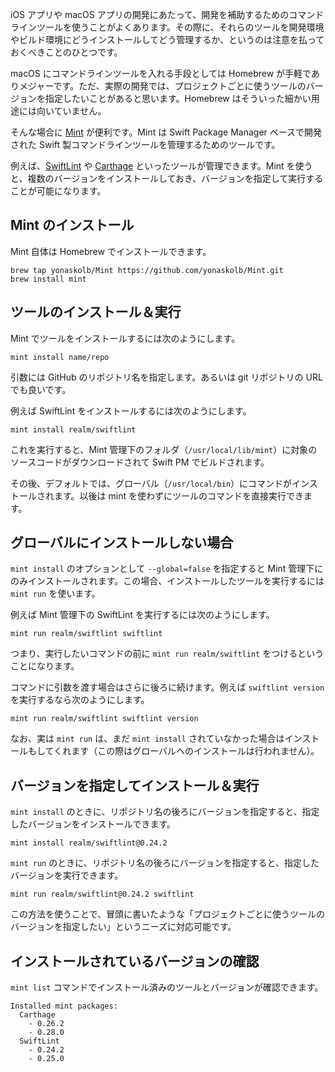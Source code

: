<!--
title:   Mint で Swift 製のコマンドラインツールを管理する
tags:    Swift,mint
id:      be813a224a2146daffb7
private: false
-->
iOS アプリや macOS アプリの開発にあたって、開発を補助するためのコマンドラインツールを使うことがよくあります。その際に、それらのツールを開発環境やビルド環境にどうインストールしてどう管理するか、というのは注意を払っておくべきことのひとつです。

macOS にコマンドラインツールを入れる手段としては Homebrew が手軽でありメジャーです。ただ、実際の開発では、プロジェクトごとに使うツールのバージョンを指定したいことがあると思います。Homebrew はそういった細かい用途には向いていません。

そんな場合に [Mint](https://github.com/yonaskolb/Mint) が便利です。Mint は Swift Package Manager ベースで開発された Swift 製コマンドラインツールを管理するためのツールです。

例えば、[SwiftLint](https://github.com/realm/SwiftLint) や [Carthage](https://github.com/Carthage/Carthage) といったツールが管理できます。Mint を使うと、複数のバージョンをインストールしておき、バージョンを指定して実行することが可能になります。

## Mint のインストール

Mint 自体は Homebrew でインストールできます。

```
brew tap yonaskolb/Mint https://github.com/yonaskolb/Mint.git
brew install mint
```

## ツールのインストール＆実行

Mint でツールをインストールするには次のようにします。

```
mint install name/repo
```

引数には GitHub のリポジトリ名を指定します。あるいは git リポジトリの URL でも良いです。

例えば SwiftLint をインストールするには次のようにします。

```
mint install realm/swiftlint
```

これを実行すると、Mint 管理下のフォルダ（`/usr/local/lib/mint`）に対象のソースコードがダウンロードされて Swift PM でビルドされます。

その後、デフォルトでは、グローバル（`/usr/local/bin`）にコマンドがインストールされます。以後は mint を使わずにツールのコマンドを直接実行できます。

## グローバルにインストールしない場合

`mint install` のオプションとして `--global=false` を指定すると Mint 管理下にのみインストールされます。この場合、インストールしたツールを実行するには `mint run` を使います。

例えば Mint 管理下の SwiftLint を実行するには次のようにします。

```
mint run realm/swiftlint swiftlint
```

つまり、実行したいコマンドの前に `mint run realm/swiftlint` をつけるということになります。

コマンドに引数を渡す場合はさらに後ろに続けます。例えば `swiftlint version` を実行するなら次のようにします。

```
mint run realm/swiftlint swiftlint version
```

なお、実は `mint run` は、まだ `mint install` されていなかった場合はインストールもしてくれます（この際はグローバルへのインストールは行われません）。

## バージョンを指定してインストール＆実行

`mint install` のときに、リポジトリ名の後ろにバージョンを指定すると、指定したバージョンをインストールできます。

```
mint install realm/swiftlint@0.24.2
```

`mint run` のときに、リポジトリ名の後ろにバージョンを指定すると、指定したバージョンを実行できます。

```
mint run realm/swiftlint@0.24.2 swiftlint
```

この方法を使うことで、冒頭に書いたような「プロジェクトごとに使うツールのバージョンを指定したい」というニーズに対応可能です。

## インストールされているバージョンの確認

`mint list` コマンドでインストール済みのツールとバージョンが確認できます。

```
Installed mint packages:
  Carthage
    - 0.26.2
    - 0.28.0
  SwiftLint
    - 0.24.2
    - 0.25.0
```